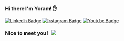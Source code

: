 ### Hi there I'm Yoram! ✋

[![Linkedin Badge](https://img.shields.io/badge/-LinkedIn-0e76a8?style=flat-square&logo=Linkedin&logoColor=white)](https://www.linkedin.com/in/yoram-swiers-699547188/)
[![Instagram Badge](https://img.shields.io/badge/Instagram-E4405F?style=flat&logo=instagram&logoColor=white)](https://www.instagram.com/yoramswiers/)
[![Youtube Badge](https://img.shields.io/badge/YouTube-FF0000?style=flat&logo=youtube&logoColor=white)](https://www.youtube.com/channel/UC2zB7-64L2wi3q-TH6Ofpyg)

### Nice to meet you! &nbsp; ![](https://visitor-badge.glitch.me/badge?page_id=swiersyoram.swiersyoram)
<!--
I am a software engineering student with a passion for automation and backend development, and finding ways to improve the world with my talents and passions! 
<img align="right" alt="GIF" src="https://github.com/ellarekow/ellarekow/blob/main/ellarekowgif" width="408" height="318" />

**What I'm up to?**

- This upcomming semester my classes are focused on front end development and advanced programming techniques(such as memeory management, maintaining programs, and much more)
- Helping maintain the ServiceNow platform that is utalitzed by the information techology systems department at Iowa State
- Creating TikToks to help teach people about the tech world
- I have some projects in the works I can't wait to share
- Over the summer I am excited to work as a software engineer intern at Netsmart
- Buying another plant :) 

**What've I been up to this week?** 

-->

<!--
**swiersyoram/swiersyoram** is a ✨ _special_ ✨ repository because its `README.md` (this file) appears on your GitHub profile.

Here are some ideas to get you started:

- 🔭 I’m currently working on ...
- 🌱 I’m currently learning ...
- 👯 I’m looking to collaborate on ...
- 🤔 I’m looking for help with ...
- 💬 Ask me about ...
- 📫 How to reach me: ...
- 😄 Pronouns: ...
- ⚡ Fun fact: ...
-->
